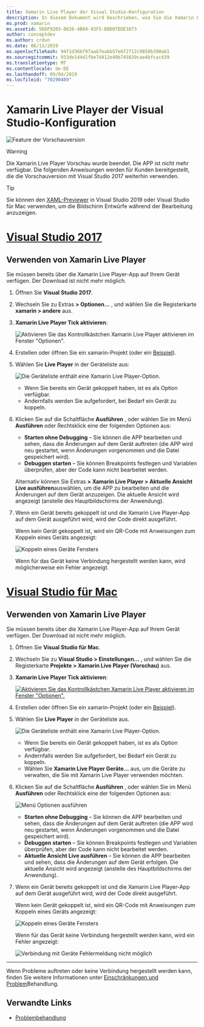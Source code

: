 ```yaml
---
title: Xamarin Live Player der Visual Studio-Konfiguration
description: In diesem Dokument wird beschrieben, wie Sie die Xamarin Live Player verwenden, um Live-Änderungen an einer laufenden Anwendung vorzunehmen.
ms.prod: xamarin
ms.assetid: 5DDF9203-8826-4B04-93F5-B8D07EDE3873
author: conceptdev
ms.author: crdun
ms.date: 06/13/2019
ms.openlocfilehash: 94f1d36bf97aab7eabb57e6f2712c9850b390ab1
ms.sourcegitcommit: 933de144d1fbe7d412e49b743839cae4bfcac439
ms.translationtype: MT
ms.contentlocale: de-DE
ms.lasthandoff: 09/04/2019
ms.locfileid: "70290489"
---
```

# <a name="xamarin-live-player-visual-studio-configuration"></a>Xamarin Live Player der Visual Studio-Konfiguration

![Feature der Vorschauversion](~/media/shared/preview.png)

> [!WARNING]
> Die Xamarin Live Player Vorschau wurde beendet. Die APP ist nicht mehr verfügbar. Die folgenden Anweisungen werden für Kunden bereitgestellt, die die Vorschauversion mit Visual Studio 2017 weiterhin verwenden.

> [!TIP]
> Sie können den [XAML-Previewer](~/xamarin-forms/xaml/xaml-previewer/index.md) in Visual Studio 2019 oder Visual Studio für Mac verwenden, um die Bildschirm Entwürfe während der Bearbeitung anzuzeigen.

# <a name="visual-studio-2017tabwindows"></a>[Visual Studio 2017](#tab/windows)

## <a name="using-xamarin-live-player"></a>Verwenden von Xamarin Live Player

Sie müssen bereits über die Xamarin Live Player-App auf Ihrem Gerät verfügen. Der Download ist nicht mehr möglich.

1. Öffnen Sie **Visual Studio 2017**.
2. Wechseln Sie zu Extras **> Optionen...** , und wählen Sie die Registerkarte **xamarin > andere** aus.
3. **Xamarin Live Player Tick aktivieren**:

    ![Aktivieren Sie das Kontrollkästchen Xamarin Live Player aktivieren im Fenster "Optionen".](install-images/vs2017-options.png)

4. Erstellen oder öffnen Sie ein xamarin-Projekt (oder ein [Beispiel](~/tools/live-player/samples.md)).
5. Wählen Sie **Live Player** in der Geräteliste aus:

    ![Die Geräteliste enthält eine Xamarin Live Player-Option.](install-images/devices-empty-windows.png)

    - Wenn Sie bereits ein Gerät gekoppelt haben, ist es als Option verfügbar.
    - Andernfalls werden Sie aufgefordert, bei Bedarf ein Gerät zu koppeln.

6. Klicken Sie auf die Schaltfläche **Ausführen** , oder wählen Sie im Menü **Ausführen** oder Rechtsklick eine der folgenden Optionen aus:

    - **Starten ohne Debugging** – Sie können die APP bearbeiten und sehen, dass die Änderungen auf dem Gerät auftreten (die APP wird neu gestartet, wenn Änderungen vorgenommen und die Datei gespeichert wird).
    - **Debuggen starten** – Sie können Breakpoints festlegen und Variablen überprüfen, aber der Code kann nicht bearbeitet werden.

    Alternativ können Sie Extras **> Xamarin Live Player > Aktuelle Ansicht Live ausführen**auswählen, um die APP zu bearbeiten und die Änderungen auf dem Gerät anzuzeigen. Die aktuelle Ansicht wird angezeigt (anstelle des Hauptbildschirms der Anwendung).

7. Wenn ein Gerät bereits gekoppelt ist und die Xamarin Live Player-App auf dem Gerät ausgeführt wird, wird der Code direkt ausgeführt.

    Wenn kein Gerät gekoppelt ist, wird ein QR-Code mit Anweisungen zum Koppeln eines Geräts angezeigt:

    ![Koppeln eines Geräte Fensters](install-images/manage-empty-windows.png)

    Wenn für das Gerät keine Verbindung hergestellt werden kann, wird möglicherweise ein Fehler angezeigt.

# <a name="visual-studio-for-mactabmacos"></a>[Visual Studio für Mac](#tab/macos)

## <a name="using-xamarin-live-player"></a>Verwenden von Xamarin Live Player

Sie müssen bereits über die Xamarin Live Player-App auf Ihrem Gerät verfügen. Der Download ist nicht mehr möglich.

1. Öffnen Sie **Visual Studio für Mac**.
2. Wechseln Sie zu **Visual Studio > Einstellungen...** , und wählen Sie die Registerkarte **Projekte > Xamarin Live Player (Vorschau)** aus.
3. **Xamarin Live Player Tick aktivieren**:

    [![Aktivieren Sie das Kontrollkästchen Xamarin Live Player aktivieren im Fenster "Optionen".](install-images/vsmac-options-sml.png)](install-images/vsmac-options.png#lightbox)

4. Erstellen oder öffnen Sie ein xamarin-Projekt (oder ein [Beispiel](~/tools/live-player/samples.md)).
5. Wählen Sie **Live Player** in der Geräteliste aus.

    ![Die Geräteliste enthält eine Xamarin Live Player-Option.](install-images/devices.png)

    - Wenn Sie bereits ein Gerät gekoppelt haben, ist es als Option verfügbar.
    - Andernfalls werden Sie aufgefordert, bei Bedarf ein Gerät zu koppeln.
    - Wählen Sie **Xamarin Live Player Geräte...** aus, um die Geräte zu verwalten, die Sie mit Xamarin Live Player verwenden möchten.

6. Klicken Sie auf die Schaltfläche **Ausführen** , oder wählen Sie im Menü **Ausführen** oder Rechtsklick eine der folgenden Optionen aus:

    ![Menü Optionen ausführen](install-images/run-menu.png)

    - **Starten ohne Debugging** – Sie können die APP bearbeiten und sehen, dass die Änderungen auf dem Gerät auftreten (die APP wird neu gestartet, wenn Änderungen vorgenommen und die Datei gespeichert wird).
    - **Debuggen starten** – Sie können Breakpoints festlegen und Variablen überprüfen, aber der Code kann nicht bearbeitet werden.
    - **Aktuelle Ansicht Live ausführen** – Sie können die APP bearbeiten und sehen, dass die Änderungen auf dem Gerät erfolgen. Die aktuelle Ansicht wird angezeigt (anstelle des Hauptbildschirms der Anwendung).

7. Wenn ein Gerät bereits gekoppelt ist und die Xamarin Live Player-App auf dem Gerät ausgeführt wird, wird der Code direkt ausgeführt.

    Wenn kein Gerät gekoppelt ist, wird ein QR-Code mit Anweisungen zum Koppeln eines Geräts angezeigt:

    ![Koppeln eines Geräte Fensters](install-images/manage-empty.png)

    Wenn für das Gerät keine Verbindung hergestellt werden kann, wird ein Fehler angezeigt:

    ![Verbindung mit Geräte Fehlermeldung nicht möglich](install-images/error-cannot-connect.png)

-----

Wenn Probleme auftreten oder keine Verbindung hergestellt werden kann, finden Sie weitere Informationen unter [Einschränkungen und Problem](~/tools/live-player/troubleshooting.md)Behandlung.

## <a name="related-links"></a>Verwandte Links

- [Problembehandlung](~/tools/live-player/troubleshooting.md)
